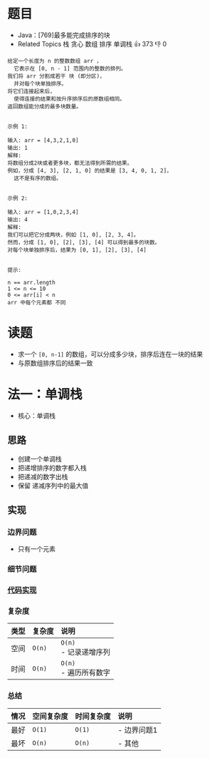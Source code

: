 # 题目

- Java：[769]最多能完成排序的块
- Related Topics 栈 贪心 数组 排序 单调栈 👍 373 👎 0

```text
给定一个长度为 n 的整数数组 arr ，
  它表示在 [0, n - 1] 范围内的整数的排列。 
我们将 arr 分割成若干 块 (即分区)，
  并对每个块单独排序。
将它们连接起来后，
  使得连接的结果和按升序排序后的原数组相同。 
返回数组能分成的最多块数量。 


示例 1: 

输入: arr = [4,3,2,1,0]
输出: 1
解释:
将数组分成2块或者更多块，都无法得到所需的结果。
例如，分成 [4, 3], [2, 1, 0] 的结果是 [3, 4, 0, 1, 2]，
  这不是有序的数组。


示例 2: 

输入: arr = [1,0,2,3,4]
输出: 4
解释:
我们可以把它分成两块，例如 [1, 0], [2, 3, 4]。
然而，分成 [1, 0], [2], [3], [4] 可以得到最多的块数。
对每个块单独排序后，结果为 [0, 1], [2], [3], [4]


提示: 

n == arr.length 
1 <= n <= 10 
0 <= arr[i] < n 
arr 中每个元素都 不同 
```

# 读题

- 求一个 `[0, n-1]` 的数组，可以分成多少块，排序后连在一块的结果
- 与原数组排序后的结果一致

# 法一：单调栈

- 核心：单调栈

## 思路

- 创建一个单调栈
- 把递增排序的数字都入栈
- 把递减的数字出栈
- 保留 递减序列中的最大值

## 实现

### 边界问题

- 只有一个元素

### 细节问题

### [代码实现](Demo01.java)

### 复杂度

类型 | 复杂度 | 说明
:--- |:--- |:---
空间 | `O(n)` | `O(n)` </br> - 记录递增序列
时间 | `O(n)` | `O(n)` </br> - 遍历所有数字

### 总结

情况 | 空间复杂度 | 时间复杂度 | 说明
:--- |:--- |:--- |:---
最好 | `O(1)` | `O(1)` | - 边界问题1
最坏 | `O(n)` | `O(n)` | - 其他

